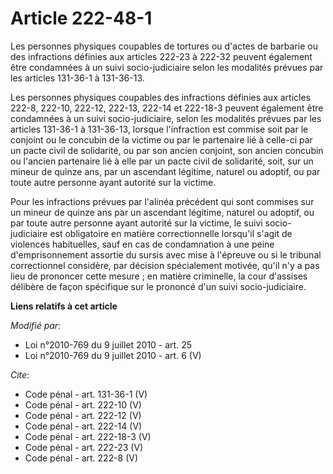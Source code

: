 # Article 222-48-1

Les personnes physiques coupables de tortures ou d'actes de barbarie ou des infractions définies aux articles 222-23 à 222-32
peuvent également être condamnées à un suivi socio-judiciaire selon les modalités prévues par les articles 131-36-1 à
131-36-13. 

Les personnes physiques coupables des infractions définies aux articles 222-8, 222-10, 222-12, 222-13, 222-14 et 222-18-3
peuvent également être condamnées à un suivi socio-judiciaire, selon les modalités prévues par les articles 131-36-1 à
131-36-13, lorsque l'infraction est commise soit par le conjoint ou le concubin de la victime ou par le partenaire lié à
celle-ci par un pacte civil de solidarité, ou par son ancien conjoint, son ancien concubin ou l'ancien partenaire lié à elle
par un pacte civil de solidarité, soit, sur un mineur de quinze ans, par un ascendant légitime, naturel ou adoptif, ou par
toute autre personne ayant autorité sur la victime. 

Pour les infractions prévues par l'alinéa précédent qui sont commises sur un mineur de quinze ans par un ascendant légitime,
naturel ou adoptif, ou par toute autre personne ayant autorité sur la victime, le suivi socio-judiciaire est obligatoire en
matière correctionnelle lorsqu'il s'agit de violences habituelles, sauf en cas de condamnation à une peine d'emprisonnement
assortie du sursis avec mise à l'épreuve ou si le tribunal correctionnel considère, par décision spécialement motivée, qu'il
n'y a pas lieu de prononcer cette mesure ; en matière criminelle, la cour d'assises délibère de façon spécifique sur le
prononcé d'un suivi socio-judiciaire.

**Liens relatifs à cet article**

_Modifié par_:

  - Loi n°2010-769 du 9 juillet 2010 - art. 25
  - Loi n°2010-769 du 9 juillet 2010 - art. 6 (V)

_Cite_:

  - Code pénal - art. 131-36-1 (V)
  - Code pénal - art. 222-10 (V)
  - Code pénal - art. 222-12 (V)
  - Code pénal - art. 222-14 (V)
  - Code pénal - art. 222-18-3 (V)
  - Code pénal - art. 222-23 (V)
  - Code pénal - art. 222-8 (V)
